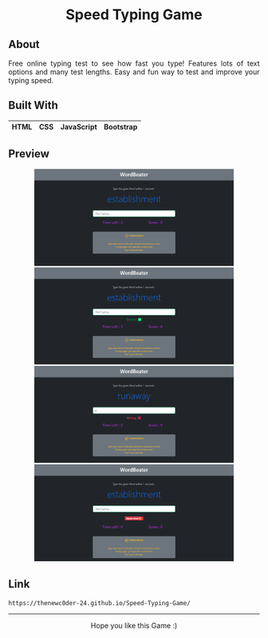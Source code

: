 <h1 align='center'>Speed Typing Game</h1>

## About
<p align='justify'>Free online typing test to see how fast you type! Features lots of text options and many test lengths. Easy and fun way to test and improve your 
typing speed.</p>

## Built With
|HTML|CSS|JavaScript|Bootstrap|
|---|---|---|---|

## Preview
<p align="Center">
  <img src="https://github.com/TheNewC0der-24/Speed-Typing-Game/blob/master/Preview/Preview-1.png" width="400">
  <img src="https://github.com/TheNewC0der-24/Speed-Typing-Game/blob/master/Preview/Preview-2.png" width="400">
  <img src="https://github.com/TheNewC0der-24/Speed-Typing-Game/blob/master/Preview/Preview-3.png" width="400">
  <img src="https://github.com/TheNewC0der-24/Speed-Typing-Game/blob/master/Preview/Preview-4.png" width="400">
</p>

## Link
```
https://thenewc0der-24.github.io/Speed-Typing-Game/
```

---
<p align='center'>Hope you like this Game :)</p>
